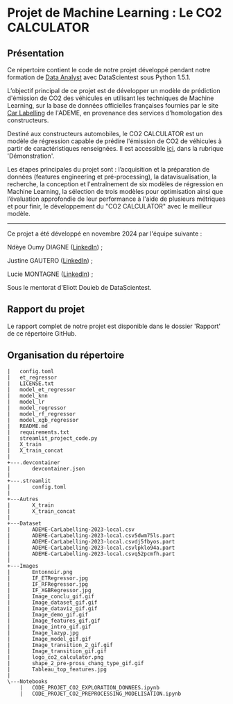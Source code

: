 # Projet de Machine Learning : Le CO2 CALCULATOR

## Présentation

Ce répertoire contient le code de notre projet développé pendant notre formation de [Data Analyst](https://datascientest.com/formation-data-analyst) avec DataScientest sous Python 1.5.1.

L’objectif principal de ce projet est de développer un modèle de prédiction d'émission de CO2 des véhicules en utilisant les techniques de Machine Learning, sur la base de données officielles françaises fournies par le site [Car Labelling](https://carlabelling.ademe.fr/) de l'ADEME, en provenance des services d'homologation des constructeurs. 

Destiné aux constructeurs automobiles, le CO2 CALCULATOR est un modèle de régression capable de prédire l'émission de CO2 de véhicules à partir de caractéristiques renseignées. Il est accessible [ici](https://co2-calculator-project.streamlit.app/), dans la rubrique 'Démonstration'.

Les étapes principales du projet sont : l’acquisition et la préparation de données (features engineering et pré-processing), la datavisualisation, la recherche, la conception et l'entraînement de six modèles de régression en Machine Learning, la sélection de trois modèles pour optimisation ainsi que l’évaluation approfondie de leur performance à l'aide de plusieurs métriques et pour finir, le développement du "CO2 CALCULATOR" avec le meilleur modèle.



---
Ce projet a été développé en novembre 2024 par l'équipe suivante :

Ndèye Oumy DIAGNE ([LinkedIn](https://www.linkedin.com/in/ndeyeoumy-diagne/)) ;

Justine GAUTERO ([LinkedIn](https://www.linkedin.com/in/justine-gautero-4251aa130/)) ;

Lucie MONTAGNE ([LinkedIn](https://www.linkedin.com/in/lucie-montagne-ab93b465/)) ;


Sous le mentorat d'Eliott Douieb de DataScientest.





## Rapport du projet

Le rapport complet de notre projet est disponible dans le dossier 'Rapport' de ce répertoire GitHub.




## Organisation du répertoire

    |   config.toml
    |   et_regressor
    |   LICENSE.txt
    |   model_et_regressor
    |   model_knn
    |   model_lr
    |   model_regressor
    |   model_rf_regressor
    |   model_xgb_regressor
    |   README.md
    |   requirements.txt
    |   streamlit_project_code.py
    |   X_train
    |   X_train_concat
    |
    +---.devcontainer
    |       devcontainer.json
    |
    +---.streamlit
    |       config.toml
    |
    +---Autres
    |       X_train
    |       X_train_concat
    |
    +---Dataset
    |       ADEME-CarLabelling-2023-local.csv
    |       ADEME-CarLabelling-2023-local.csv5dwm75ls.part
    |       ADEME-CarLabelling-2023-local.csvdj5fbyos.part
    |       ADEME-CarLabelling-2023-local.csvlpklo94a.part
    |       ADEME-CarLabelling-2023-local.csvq52pcmfh.part
    |
    +---Images
    |       Entonnoir.png
    |       IF_ETRegressor.jpg
    |       IF_RFRegressor.jpg
    |       IF_XGBRegressor.jpg
    |       Image_conclu_gif.gif
    |       Image_dataset_gif.gif
    |       Image_dataviz_gif.gif
    |       Image_demo_gif.gif
    |       Image_features_gif.gif
    |       Image_intro_gif.gif
    |       Image_lazyp.jpg
    |       Image_model_gif.gif
    |       Image_transition_2_gif.gif
    |       Image_transition_gif.gif
    |       logo_co2_calculator.png
    |       shape_2_pre-pross_chang_type_gif.gif
    |       Tableau_top_features.jpg
    |
    \---Notebooks
        |   CODE_PROJET_CO2_EXPLORATION_DONNEES.ipynb
        |   CODE_PROJET_CO2_PREPROCESSING_MODELISATION.ipynb






